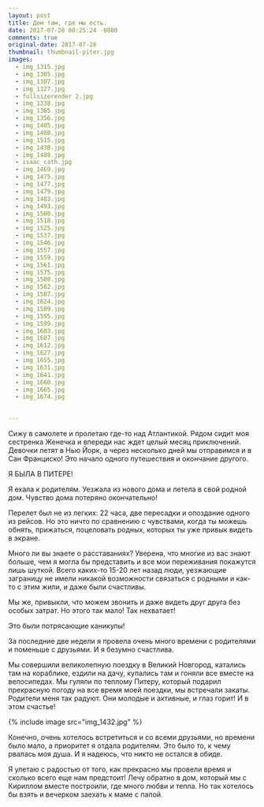 ```yaml
---
layout: post
title: Дом там, где мы есть.
date: 2017-07-28 00:25:24 -0800
comments: true
original-date: 2017-07-28
thumbnail: thumbnail-piter.jpg
images:
  - img_1315.jpg
  - img_1305.jpg
  - img_1307.jpg
  - img_1327.jpg
  - fullsizerender 2.jpg
  - img_1338.jpg
  - img_1365.jpg
  - img_1356.jpg
  - img_1405.jpg
  - img_1408.jpg
  - img_1515.jpg
  - img_1438.jpg
  - img_1488.jpg
  - isaac_cath.jpg
  - img_1469.jpg
  - img_1475.jpg
  - img_1477.jpg
  - img_1479.jpg
  - img_1483.jpg
  - img_1493.jpg
  - img_1500.jpg
  - img_1518.jpg
  - img_1525.jpg
  - img_1537.jpg
  - img_1546.jpg
  - img_1557.jpg
  - img_1559.jpg
  - img_1561.jpg
  - img_1575.jpg
  - img_1580.jpg
  - img_1582.jpg
  - img_1587.jpg
  - img_1624.jpg
  - img_1589.jpg
  - img_1595.jpg
  - img_1599.jpg
  - img_1603.jpg
  - img_1607.jpg
  - img_1612.jpg
  - img_1627.jpg
  - img_1655.jpg
  - img_1631.jpg
  - img_1641.jpg
  - img_1660.jpg
  - img_1665.jpg
  - img_1674.jpg

   
---
```


Сижу в самолете и пролетаю где-то над Атлантикой. Рядом сидит моя сестренка Женечка и впереди нас ждет целый месяц приключений. Девочки летят в Нью Йорк, а через несколько дней мы отправимся и в Сан Франциско! Это начало одного путешествия и окончание другого.

Я БЫЛА В ПИТЕРЕ! 

<!--separate-->

Я ехала к родителям. Уезжала из нового дома и летела в свой родной дом. Чувство дома потеряно окончательно! 

Перелет был не из легких: 22 часа, две пересадки и опоздание одного из рейсов. Но это ничто по сравнению с чувствами, когда ты можешь обнять, прижаться, поцеловать родных, которых ты уже привык видеть в экране.

Много ли вы знаете о расставаниях? Уверена, что многие из вас знают больше, чем я могла бы представить и все мои переживания покажутся лишь шуткой. 
Всего каких-то 15-20 лет назад люди, уезжающие заграницу не имели никакой возможности связаться с родными и как-то с этим жили, и даже были счастливы. 

Мы же, привыкли, что можем звонить и даже видеть друг друга без особых затрат. Но этого так мало! Так нехватает!

Это были потрясающие каникулы!

За последние две недели я провела очень много времени с родителями и поменьше с друзьями. И я безумно счастлива.

Мы совершили великолепную поездку в Великий Новгород, катались там на кораблике, ездили на дачу, купались там и гоняли все вместе на велосипедах. 
Мы гуляли по теплому Питеру, который подарил прекрасную погоду на все время моей поездки, мы встречали закаты.
Родители меня так радуют. Они молодые и активные, и глаз горит! И в этом счастье!

{% include image src="img_1432.jpg" %}


Конечно, очень хотелось встретиться и со всеми друзьями, но времени было мало, а приоритет я отдала родителям. Это было то, к чему рвалась моя душа. И я надеюсь, что никто не остался в обиде.

Я улетаю с радостью от того, как прекрасно мы провели время и сколько всего еще нам предстоит! Лечу обратно в дом, который мы с Кириллом вместе построили, где много любви и тепла. Но так хотелось бы взять и вечерком заехать к маме с папой.


